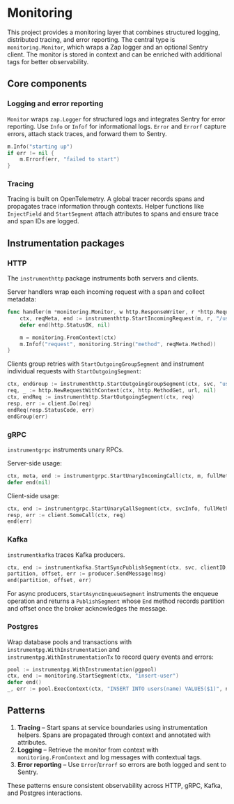 # Monitoring

This project provides a monitoring layer that combines structured logging, distributed tracing, and error reporting.
The central type is `monitoring.Monitor`, which wraps a Zap logger and an optional Sentry client.
The monitor is stored in context and can be enriched with additional tags for better observability.

## Core components

### Logging and error reporting

`Monitor` wraps `zap.Logger` for structured logs and integrates Sentry for error reporting.  Use `Info` or `Infof` for informational logs.
`Error` and `Errorf` capture errors, attach stack traces, and forward them to Sentry.
```go
m.Info("starting up")
if err != nil {
    m.Errorf(err, "failed to start")
}
```

### Tracing

Tracing is built on OpenTelemetry.  A global tracer records spans and propagates trace information through contexts.
Helper functions like `InjectField` and `StartSegment` attach attributes to spans and ensure trace and span IDs are logged.

## Instrumentation packages

### HTTP

The `instrumenthttp` package instruments both servers and clients.

Server handlers wrap each incoming request with a span and collect metadata:
```go
func handler(m *monitoring.Monitor, w http.ResponseWriter, r *http.Request) {
    ctx, reqMeta, end := instrumenthttp.StartIncomingRequest(m, r, "/users/:id")
    defer end(http.StatusOK, nil)

    m = monitoring.FromContext(ctx)
    m.Infof("request", monitoring.String("method", reqMeta.Method))
}
```

Clients group retries with `StartOutgoingGroupSegment` and instrument individual requests with `StartOutgoingSegment`:
```go
ctx, endGroup := instrumenthttp.StartOutgoingGroupSegment(ctx, svc, "user-service", http.MethodGet, url)
req, _ := http.NewRequestWithContext(ctx, http.MethodGet, url, nil)
ctx, endReq := instrumenthttp.StartOutgoingSegment(ctx, req)
resp, err := client.Do(req)
endReq(resp.StatusCode, err)
endGroup(err)
```

### gRPC

`instrumentgrpc` instruments unary RPCs.

Server-side usage:
```go
ctx, meta, end := instrumentgrpc.StartUnaryIncomingCall(ctx, m, fullMethod, req)
defer end(nil)
```

Client-side usage:
```go
ctx, end := instrumentgrpc.StartUnaryCallSegment(ctx, svcInfo, fullMethod)
resp, err := client.SomeCall(ctx, req)
end(err)
```

### Kafka

`instrumentkafka` traces Kafka producers.

```go
ctx, end := instrumentkafka.StartSyncPublishSegment(ctx, svc, clientID, msg, key)
partition, offset, err := producer.SendMessage(msg)
end(partition, offset, err)
```

For async producers, `StartAsyncEnqueueSegment` instruments the enqueue operation and returns a `PublishSegment` whose `End` method records partition and offset once the broker acknowledges the message.

### Postgres

Wrap database pools and transactions with `instrumentpg.WithInstrumentation` and `instrumentpg.WithInstrumentationTx` to record query events and errors:
```go
pool := instrumentpg.WithInstrumentation(pgpool)
ctx, end := monitoring.StartSegment(ctx, "insert-user")
defer end()
_, err := pool.ExecContext(ctx, "INSERT INTO users(name) VALUES($1)", name)
```

## Patterns

1. **Tracing** – Start spans at service boundaries using instrumentation helpers.  Spans are propagated through context and annotated with attributes.
2. **Logging** – Retrieve the monitor from context with `monitoring.FromContext` and log messages with contextual tags.
3. **Error reporting** – Use `Error`/`Errorf` so errors are both logged and sent to Sentry.

These patterns ensure consistent observability across HTTP, gRPC, Kafka, and Postgres interactions.

